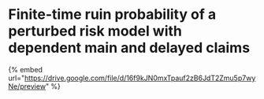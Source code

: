 # Finite-time ruin probability of a perturbed risk model with dependent main and delayed claims

{% embed url="https://drive.google.com/file/d/16f9kJN0mxTpauf2zB6JdT2Zmu5p7wyNe/preview" %}

